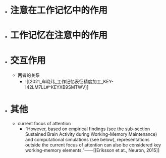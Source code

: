 - # 注意在工作记忆中的作用
- # 工作记忆在注意中的作用
- # 交互作用
	- 两者的关系
		- ![[2021_车晓玮_工作记忆表征精度加工_KEY-I42LM7LL#^KEYXB9SMTWV]]
- # 其他
	- current focus of attention
		- “However, based on empirical findings (see the sub-section Sustained Brain Activity during Working-Memory Maintenance) and computational simulations (see below), representations outside the current focus of attention can also be considered key working-memory elements.”——[[Eriksson et at., Neuron, 2015]]
